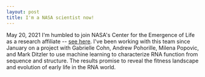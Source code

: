 ```yaml
---
layout: post
title: I'm a NASA scientist now!
---
```


May 20, 2021
I'm humbled to join NASA's Center for the Emergence of Life as a research affiliate -- 
[see here](https://www.nasa.gov/center-for-the-emergence-of-life/people).
I've been working with this team since January on a project with Gabrielle Cohn, Andrew Pohorille,
Milena Popovic, and Mark Ditzler to use machine learning to characterize RNA function from sequence 
and structure. The results promise to reveal the fitness landscape and evolution of early life in
the RNA world.